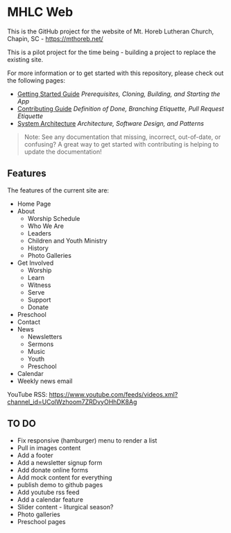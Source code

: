 # MHLC Web

This is the GitHub project for the website of Mt. Horeb Lutheran Church, Chapin, SC - <https://mthoreb.net/>

This is a pilot project for the time being - building a project to replace the existing site.

For more information or to get started with this repository, please check out the following pages:

- [Getting Started Guide](./GETTING_STARTED.md)
  *Prerequisites, Cloning, Building, and Starting the App*
- [Contributing Guide](./CONTRIBUTING.md)
  *Definition of Done, Branching Etiquette, Pull Request Etiquette*
- [System Architecture](./ARCHITECTURE.md)
  *Architecture, Software Design, and Patterns*

> Note: See any documentation that missing, incorrect, out-of-date, or confusing?  A great way to get started with contributing is helping to update the documentation!

## Features

The features of the current site are:
- Home Page
- About
    - Worship Schedule
    - Who We Are
    - Leaders
    - Children and Youth Ministry
    - History
    - Photo Galleries
- Get Involved
    - Worship
    - Learn
    - Witness
    - Serve
    - Support
    - Donate
- Preschool
- Contact
- News
    - Newsletters
    - Sermons
    - Music
    - Youth
    - Preschool
- Calendar
- Weekly news email

YouTube RSS:
https://www.youtube.com/feeds/videos.xml?channel_id=UColWzhoom7ZRDvyOHhDK8Ag

## TO DO

- Fix responsive (hamburger) menu to render a list
- Pull in images content
- Add a footer
- Add a newsletter signup form
- Add donate online forms
- Add mock content for everything
- publish demo to github pages
- Add youtube rss feed
- Add a calendar feature
- Slider content - liturgical season?
- Photo galleries
- Preschool pages